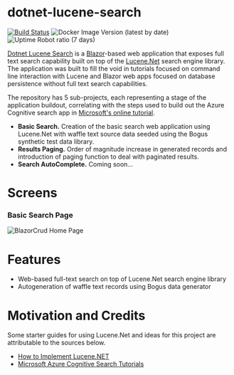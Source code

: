 # dotnet-lucene-search
[![Build Status](https://beckshome.visualstudio.com/dotnet-lucene-search/_apis/build/status/thbst16.dotnet-lucene-search?branchName=main)](https://beckshome.visualstudio.com/dotnet-lucene-search/_build/latest?definitionId=14&branchName=main)
![Docker Image Version (latest by date)](https://img.shields.io/docker/v/thbst16/dotnet-lucene-search?logo=docker)
![Uptime Robot ratio (7 days)](https://img.shields.io/uptimerobot/ratio/7/m792951447-6396ddf7ae6c22d19364ee62?logo=http)

[Dotnet Lucene Search](https://dotnet-lucene-search.azurewebsites.net/) is a [Blazor](https://dotnet.microsoft.com/en-us/apps/aspnet/web-apps/blazor)-based web application that exposes full text search capability built on top of the [Lucene.Net](https://lucenenet.apache.org/) search engine library. The application was built to fill the void in tutorials focused on command line interaction with Lucene and Blazor web apps focused on database persistence without full text search capabilities.

The repository has 5 sub-projects, each representing a stage of the application buildout, correlating with the steps used to build out the Azure Cognitive search app in [Microsoft's online tutorial](https://learn.microsoft.com/en-us/azure/search/tutorial-csharp-create-first-app).

* <b>Basic Search.</b> Creation of the basic search web application using Lucene.Net with waffle text source data seeded using the Bogus synthetic test data library.
* <b>Results Paging.</b> Order of magnitude increase in generated records and introduction of paging function to deal with paginated results.
* <b>Search AutoComplete.</b> Coming soon...

# Screens

### Basic Search Page
![BlazorCrud Home Page](https://s3.amazonaws.com/s3.beckshome.com/20221029-dotnet-lucene-search-basic.jpeg)

# Features

* Web-based full-text search on top of Lucene.Net search engine library
* Autogeneration of waffle text records using Bogus data generator

# Motivation and Credits

Some starter guides for using Lucene.Net and ideas for this project are attributable to the sources below.

* [How to Implement Lucene.NET](https://code-maze.com/how-to-implement-lucene-dotnet/)
* [Microsoft Azure Cognitive Search Tutorials](https://learn.microsoft.com/en-us/azure/search/tutorial-csharp-create-first-app)